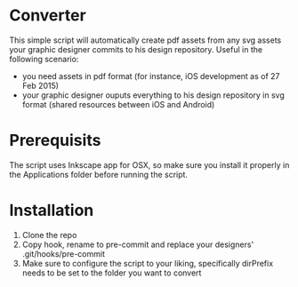 # Converter

This simple script will automatically create pdf assets from any svg assets your graphic designer commits to his design repository. Useful in the following scenario:

- you need assets in pdf format (for instance, iOS development as of 27 Feb 2015)
- your graphic designer ouputs everything to his design repository in svg format (shared resources between iOS and Android)

# Prerequisits

The script uses Inkscape app for OSX, so make sure you install it properly in the Applications folder before running the script.

# Installation

1. Clone the repo
2. Copy hook, rename to pre-commit and replace your designers' .git/hooks/pre-commit
3. Make sure to configure the script to your liking, specifically dirPrefix needs to be set to the folder you want to convert
